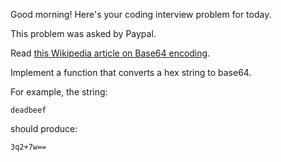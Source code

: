 Good morning! Here's your coding interview problem for today.

This problem was asked by Paypal.

Read [this Wikipedia article on Base64 encoding](https://en.wikipedia.org/wiki/Base64).

Implement a function that converts a hex string to base64.

For example, the string:

`deadbeef`

should produce:

`3q2+7w==`
